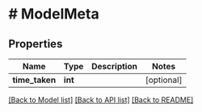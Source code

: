 # # ModelMeta

## Properties

Name | Type | Description | Notes
------------ | ------------- | ------------- | -------------
**time_taken** | **int** |  | [optional]

[[Back to Model list]](../../README.md#models) [[Back to API list]](../../README.md#endpoints) [[Back to README]](../../README.md)
